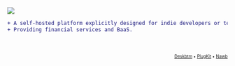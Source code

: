 <img src="https://user-images.githubusercontent.com/45007226/255768134-e4d4a832-3979-4534-9b81-34fbfa91aab3.svg" />

```diff
+ A self-hosted platform explicitly designed for indie developers or teams.
+ Providing financial services and BaaS.
```
</br>
</br>
<sub><sup>
<div align="end"><a href="https://github.com/deskbtm">Deskbtm</a> • <a href="https://github.com/deskbtm-plugkit/plugkit">PlugKit</a>  • <a href="https://github.com/NawbExplorer/Nawb">Nawb</a></div>
</sup></sub>
